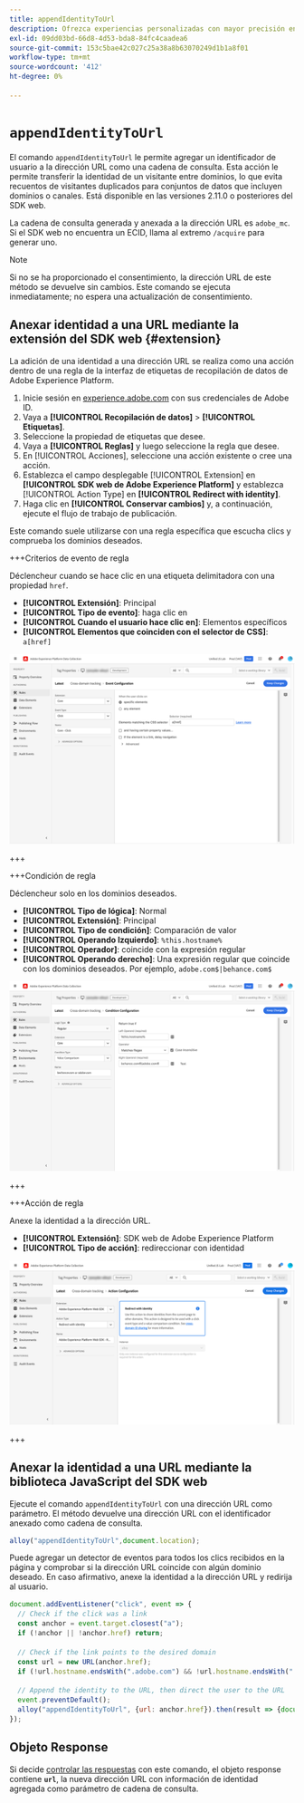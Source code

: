 ```yaml
---
title: appendIdentityToUrl
description: Ofrezca experiencias personalizadas con mayor precisión entre aplicaciones, sitios web y dominios cruzados.
exl-id: 09dd03bd-66d8-4d53-bda8-84fc4caadea6
source-git-commit: 153c5bae42c027c25a38a8b63070249d1b1a8f01
workflow-type: tm+mt
source-wordcount: '412'
ht-degree: 0%

---
```


# `appendIdentityToUrl`

El comando `appendIdentityToUrl` le permite agregar un identificador de usuario a la dirección URL como una cadena de consulta. Esta acción le permite transferir la identidad de un visitante entre dominios, lo que evita recuentos de visitantes duplicados para conjuntos de datos que incluyen dominios o canales. Está disponible en las versiones 2.11.0 o posteriores del SDK web.

La cadena de consulta generada y anexada a la dirección URL es `adobe_mc`. Si el SDK web no encuentra un ECID, llama al extremo `/acquire` para generar uno.

>[!NOTE]
>
>Si no se ha proporcionado el consentimiento, la dirección URL de este método se devuelve sin cambios. Este comando se ejecuta inmediatamente; no espera una actualización de consentimiento.

## Anexar identidad a una URL mediante la extensión del SDK web {#extension}

La adición de una identidad a una dirección URL se realiza como una acción dentro de una regla de la interfaz de etiquetas de recopilación de datos de Adobe Experience Platform.

1. Inicie sesión en [experience.adobe.com](https://experience.adobe.com) con sus credenciales de Adobe ID.
1. Vaya a **[!UICONTROL Recopilación de datos]** > **[!UICONTROL Etiquetas]**.
1. Seleccione la propiedad de etiquetas que desee.
1. Vaya a **[!UICONTROL Reglas]** y luego seleccione la regla que desee.
1. En [!UICONTROL Acciones], seleccione una acción existente o cree una acción.
1. Establezca el campo desplegable [!UICONTROL Extension] en **[!UICONTROL SDK web de Adobe Experience Platform]** y establezca [!UICONTROL Action Type] en **[!UICONTROL Redirect with identity]**.
1. Haga clic en **[!UICONTROL Conservar cambios]** y, a continuación, ejecute el flujo de trabajo de publicación.

Este comando suele utilizarse con una regla específica que escucha clics y comprueba los dominios deseados.

+++Criterios de evento de regla

Déclencheur cuando se hace clic en una etiqueta delimitadora con una propiedad `href`.

* **[!UICONTROL Extensión]**: Principal
* **[!UICONTROL Tipo de evento]**: haga clic en
* **[!UICONTROL Cuando el usuario hace clic en]**: Elementos específicos
* **[!UICONTROL Elementos que coinciden con el selector de CSS]**: `a[href]`

![Evento de regla](../assets/id-sharing-event-configuration.png)

+++

+++Condición de regla

Déclencheur solo en los dominios deseados.

* **[!UICONTROL Tipo de lógica]**: Normal
* **[!UICONTROL Extensión]**: Principal
* **[!UICONTROL Tipo de condición]**: Comparación de valor
* **[!UICONTROL Operando Izquierdo]**: `%this.hostname%`
* **[!UICONTROL Operador]**: coincide con la expresión regular
* **[!UICONTROL Operando derecho]**: Una expresión regular que coincide con los dominios deseados. Por ejemplo, `adobe.com$|behance.com$`

![Condición de regla](../assets/id-sharing-condition-configuration.png)

+++

+++Acción de regla

Anexe la identidad a la dirección URL.

* **[!UICONTROL Extensión]**: SDK web de Adobe Experience Platform
* **[!UICONTROL Tipo de acción]**: redireccionar con identidad

![Acción de regla](../assets/id-sharing-action-configuration.png)

+++

## Anexar la identidad a una URL mediante la biblioteca JavaScript del SDK web

Ejecute el comando `appendIdentityToUrl` con una dirección URL como parámetro. El método devuelve una dirección URL con el identificador anexado como cadena de consulta.

```js
alloy("appendIdentityToUrl",document.location);
```

Puede agregar un detector de eventos para todos los clics recibidos en la página y comprobar si la dirección URL coincide con algún dominio deseado. En caso afirmativo, anexe la identidad a la dirección URL y redirija al usuario.

```js
document.addEventListener("click", event => {
  // Check if the click was a link
  const anchor = event.target.closest("a");
  if (!anchor || !anchor.href) return;

  // Check if the link points to the desired domain
  const url = new URL(anchor.href);
  if (!url.hostname.endsWith(".adobe.com") && !url.hostname.endsWith(".behance.com")) return;

  // Append the identity to the URL, then direct the user to the URL
  event.preventDefault();
  alloy("appendIdentityToUrl", {url: anchor.href}).then(result => {document.location = result.url;});
});
```

## Objeto Response

Si decide [controlar las respuestas](command-responses.md) con este comando, el objeto response contiene **`url`**, la nueva dirección URL con información de identidad agregada como parámetro de cadena de consulta.
